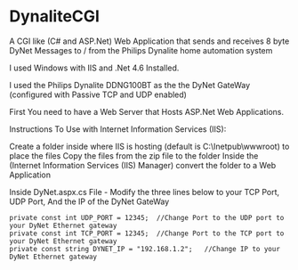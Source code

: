 # DynaliteCGI
A CGI like (C# and ASP.Net) Web Application that sends and receives 8 byte DyNet Messages to / from the Philips Dynalite home automation system

I used Windows with IIS and .Net 4.6 Installed.

I used the Philips Dynalite DDNG100BT as the the DyNet GateWay (configured with Passive TCP and UDP enabled)

First You need to have a Web Server that Hosts ASP.Net Web Applications.

Instructions To Use with Internet Information Services (IIS):

Create a folder inside where IIS is hosting (default is C:\Inetpub\wwwroot\) to place the files
Copy the files from the zip file to the folder
Inside the (Internet Information Services (IIS) Manager) convert the folder to a Web Application



Inside DyNet.aspx.cs File - Modify the three lines below to your TCP Port, UDP Port, And the IP of the DyNet GateWay

    private const int UDP_PORT = 12345;  //Change Port to the UDP port to your DyNet Ethernet gateway
    private const int TCP_PORT = 12345;  //Change Port to the TCP port to your DyNet Ethernet gateway
    private const string DYNET_IP = "192.168.1.2";   //Change IP to your DyNet Ethernet gateway
